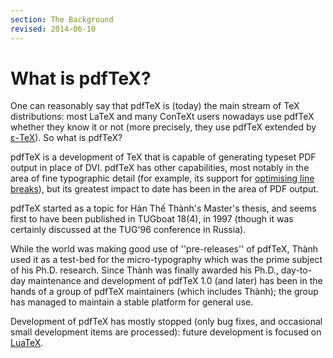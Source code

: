 ```yaml
---
section: The Background
revised: 2014-06-10
---
```

# What is pdfTeX?

One can reasonably say that pdfTeX is (today) the main stream of
TeX distributions: most LaTeX and many ConTeXt users nowadays use
pdfTeX whether they know it or not (more precisely, they use
pdfTeX extended by
  [&epsilon;-TeX](FAQ-etex.md)).
So what is pdfTeX?

pdfTeX is a development of TeX that is capable of generating
typeset PDF output in place of DVI.  pdfTeX has
other capabilities, most notably in the area of fine typographic
detail (for example, its support for 
  [optimising line breaks](FAQ-overfull.md)),
but its greatest impact to date has been in the area of
PDF output.

pdfTeX started as a topic for H&agrave;n Th&#x1ebf; Th&agrave;nh's Master's&nbsp;thesis,
and seems first to have been published in TUGboat 18(4), in 1997
(though it was certainly discussed at the TUG'96 conference in
Russia).

While the world was making good use of ''pre-releases'' of pdfTeX,
Th&agrave;nh used it as a test-bed for the micro-typography which was the
prime subject of his Ph.D.&nbsp;research.  Since Th&agrave;nh was finally
awarded his Ph.D., day-to-day maintenance and development of
pdfTeX&nbsp;1.0 (and later) has been in the hands of a group of
pdfTeX maintainers (which includes Th&agrave;nh); the group has managed
to maintain a stable platform for general use.

Development of pdfTeX has mostly stopped (only bug fixes, and
occasional small development items are processed): future development
is focused on [LuaTeX](FAQ-luatex.md).

